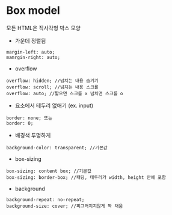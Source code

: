 # Box model
모든 HTML은 직사각형 박스 모양
* 가운데 정렬됨
```
margin-left: auto;
mamrgin-right: auto;
```
* overflow
```
overflow: hidden; //넘치는 내용 숨기기
overflow: scroll; //넘치는 내용 스크롤
overflow: auto; //짧으면 스크롤 x 넘치면 스크롤 o
```
* 요소에서 테두리 없애기 (ex. input)
```
border: none; 또는
border: 0;
```
* 배경색 투명하게
```
background-color: transparent; //기본값
```
* box-sizing
```
box-sizing: content box; //기본값
box-sizing: border-box; //패딩, 테두리가 width, height 안에 포함
```
* background
```
background-repeat: no-repeat;
background-size: cover; //찌그러지지않게 꽉 채움
```
